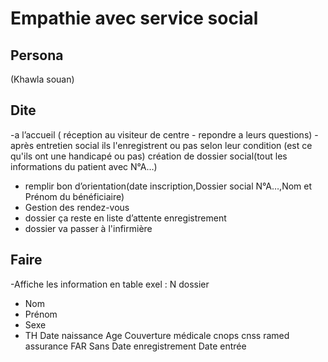 
# Empathie avec service social 

## Persona
(Khawla souan)

## Dite

-a  l’accueil ( réception au visiteur de centre - repondre a leurs questions)
-après entretien social ils l'enregistrent ou pas  selon leur condition (est ce qu'ils ont une handicapé ou pas) création de dossier social(tout les informations du patient avec N°A…) 
- remplir bon d’orientation(date inscription,Dossier social N°A…,Nom et Prénom du bénéficiaire)
- Gestion des rendez-vous
- dossier ça reste en liste d’attente enregistrement
- dossier va passer à l'infirmière
  
## Faire

-Affiche les information en table exel :
N dossier
- Nom
- Prénom
- Sexe
- TH
Date naissance
Age
Couverture médicale
cnops
cnss
ramed
assurance
FAR
Sans
Date enregistrement
Date entrée


